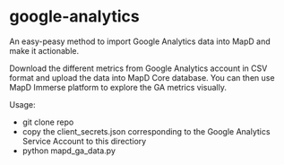# google-analytics
An easy-peasy method to import Google Analytics data into MapD and make it actionable.

Download the different metrics from Google Analytics account in CSV format and upload the data into MapD Core database. You can then use MapD Immerse platform to explore the GA metrics visually.

Usage:
- git clone repo
- copy the client_secrets.json corresponding to the Google Analytics Service Account to this directiory
- python mapd_ga_data.py

